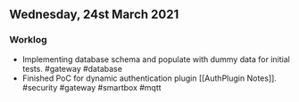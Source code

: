 
## Wednesday, 24st March 2021

### Worklog

- Implementing database schema and populate with dummy data for initial tests. #gateway #database 
- Finished PoC for dynamic authentication plugin [[AuthPlugin Notes]]. #security #gateway #smartbox #mqtt